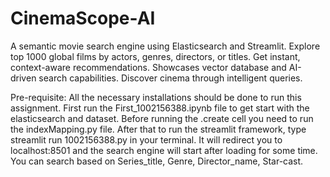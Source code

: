 # CinemaScope-AI
A semantic movie search engine using Elasticsearch and Streamlit. Explore top 1000 global films by actors, genres, directors, or titles. Get instant, context-aware recommendations. Showcases vector database and AI-driven search capabilities. Discover cinema through intelligent queries.

Pre-requisite: All the necessary installations should be done to run this assignment.
First run the First_1002156388.ipynb file to get start with the elasticsearch and dataset.
Before running the .create cell you need to run the indexMapping.py file.
After that to run the streamlit framework, type streamlit run 1002156388.py in your terminal.
It will redirect you to localhost:8501 and the search engine will start after loading for some time.
You can search based on Series_title, Genre, Director_name, Star-cast.
